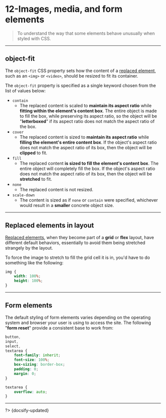 # 12-Images, media, and form elements

> To understand the way that some elements behave unusually when styled with CSS.

---

## object-fit

The `object-fit` CSS property sets how the content of a [replaced element](https://developer.mozilla.org/en-US/docs/Web/CSS/Replaced_element), such as an `<img>` or `<video>`, should be resized to fit its container.

The `object-fit` property is specified as a single keyword chosen from the list of values below:

- `contain`
  - The replaced content is scaled to **maintain its aspect ratio** while **fitting within the element's content box**. The entire object is made to fill the box, while preserving its aspect ratio, so the object will be "**letterboxed**" if its aspect ratio does not match the aspect ratio of the box.
- `cover`
  - The replaced content is sized to **maintain its aspect ratio** while **filling the element's entire content box**. If the object's aspect ratio does not match the aspect ratio of its box, then the object will be **clipped** to fit.
- `fill`
  - The replaced content **is sized to fill the element's content box**. The entire object will completely fill the box. If the object's aspect ratio does not match the aspect ratio of its box, then the object will be **stretched** to fit.
- `none`
  - The replaced content is not resized.
- `scale-down`
  - The content is sized as if `none` or `contain` were specified, whichever would result in a **smaller** concrete object size.

---

## Replaced elements in layout

[Replaced elements](https://developer.mozilla.org/en-US/docs/Web/CSS/Replaced_element), when they become part of a **grid** or **flex** layout, have different default behaviors, essentially to avoid them being stretched strangely by the layout.

To force the image to stretch to fill the grid cell it is in, you'd have to do something like the following:

```css
img {
    width: 100%;
    height: 100%;
}
```

---

## Form elements

The default styling of form elements varies depending on the operating system and browser your user is using to access the site. The following "**form reset**" provide a consistent base to work from:

```css
button,
input,
select,
textarea {
    font-family: inherit;
    font-size: 100%;
    box-sizing: border-box;
    padding: 0;
    margin: 0;
}

textarea {
    overflow: auto;
}
```



---

?> {docsify-updated}